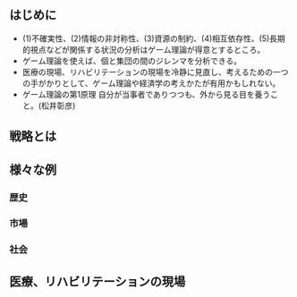
## はじめに 

* (1)不確実性、(2)情報の非対称性、(3)資源の制約、(4)相互依存性、(5)長期的視点などが関係する状況の分析はゲーム理論が得意とするところ。
* ゲーム理論を使えば、個と集団の間のジレンマを分析できる。
* 医療の現場、リハビリテーションの現場を冷静に見直し、考えるための一つの手がかりとして、ゲーム理論や経済学の考えかたが有用かもしれない。
* ゲーム理論の第1原理 自分が当事者でありつつも、外から見る目を養うこと。(松井彰彦)

## 戦略とは 

## 様々な例 
### 歴史
### 市場
### 社会

## 医療、リハビリテーションの現場
